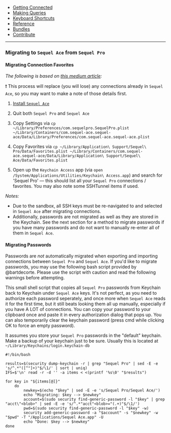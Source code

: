 -   [Getting Connected](../get-started/)
-   [Making Queries](../queries.html)
-   [Keyboard Shortcuts](../shortcuts.html)
-   [Reference](../ref/)
-   [Bundles](../bundles/)
-   [Contribute](../contribute/)

<hr>

### Migrating to `Sequel Ace` from `Sequel Pro`

#### Migrating Connection Favorites
_The following is based on [this medium article](https://medium.com/@harrybailey/migration-from-sequel-pro-to-sequel-ace-c6a579399c90):_

:exclamation: This process will replace (you will lose) any connections already in `Sequel Ace`, so you may want to make a note of those details first.

1. [Install `Sequel Ace`](https://sequel-ace.com)

2. Quit both `Sequel Pro` and `Sequel Ace`

3. Copy Settings via `cp ~/Library/Preferences/com.sequelpro.SequelPro.plist ~/Library/Containers/com.sequel-ace.sequel-ace/Data/Library/Preferences/com.sequel-ace.sequel-ace.plist`

4. Copy Favorites via `cp ~/Library/Application\ Support/Sequel\ Pro/Data/Favorites.plist ~/Library/Containers/com.sequel-ace.sequel-ace/Data/Library/Application\ Support/Sequel\ Ace/Data/Favorites.plist`

5. Open up the `Keychain Access` app (via `open /System/Applications/Utilities/Keychain\ Access.app`) and search for 'Sequel Pro' — this should list all your `Sequel Pro` connections / favorites. You may also note some SSHTunnel items if used.

*Notes:*
- Due to the sandbox, all SSH keys must be re-navigated to and selected in `Sequel Ace` after migrating connections.
- Additionally, passwords are not migrated as well as they are stored in the Keychain. See the next section for a method to migrate passwords if you have many passwords and do not want to manually re-enter all of them in `Sequel Ace`.


#### Migrating Passwords

Passwords are _not_ automatically migrated when exporting and importing connections between `Sequel Pro` and `Sequel Ace`. If you'd like to migrate passwords, you may use the following bash script provided by @bartdecorte. Please use the script with caution and read the following warnings before attempting.

This small shell script that copies all `Sequel Pro` passwords from Keychain back to Keychain under `Sequel Ace` keys. It's not perfect, as you need to authorize each password seperately, and once more when `Sequel Ace` reads it for the first time, but it still beats looking them all up manually, especially if you have A LOT of connections. You can copy your password to your clipboard once and paste it in every authorization dialog that pops up. You can also temporarily clear the keychain password (press cmd while clicking OK to force an empty password).

It assumes you store your `Sequel Pro` passwords in the "default" keychain.
Make a backup of your keychain just to be sure. Usually this is located at `~/Library/Keychains/login.keychain-db`

```
#!/bin/bash

results=$(security dump-keychain -r | grep "Sequel Pro" | sed -E -e 's/^.*"([^"]+)"$/\1/' | sort | uniq)
IFS=$'\n' read -r -d '' -a items < <(printf '%s\0' "$results")

for key in "${items[@]}"
    do
        newkey=$(echo "$key" | sed -E -e 's/Sequel Pro/Sequel Ace/')
        echo "Migrating: $key --> $newkey"
        account=$(sudo security find-generic-password -l "$key" | grep "acct\"<blob>" | sed -E -e 's/^.*"acct"<blob>="(.+)"$/\1/')
        pwd=$(sudo security find-generic-password -l "$key" -w)
        security add-generic-password -a "$account" -s "$newkey" -w "$pwd" -T "/Applications/Sequel Ace.app" -U
        echo "Done: $key --> $newkey"
done
```
